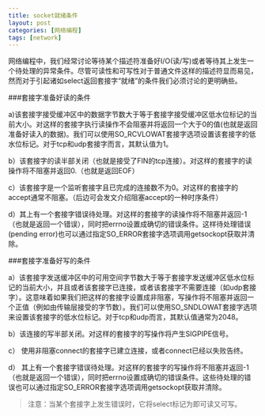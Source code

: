 ```yaml
---
title: socket就绪条件
layout: post
categories: [网络编程]
tags: [network]
---
```



网络编程中，我们经常讨论等待某个描述符准备好I/O(读/写)或者等待其上发生一个待处理的异常条件。尽管可读性和可写性对于普通文件这样的描述符显而易见，然而对于引起诸如select返回套接字“就绪”的条件我们必须讨论的更明确些。

###套接字准备好读的条件

a)该套接字接受缓冲区中的数据字节数大于等于套接字接受缓冲区低水位标记的当前大小。对这样的套接字执行读操作不会阻塞并将返回一个大于0的值(也就是返回准备好读入的数据)。我们可以使用SO_RCVLOWAT套接字选项设置该套接字的低水位标记。对于tcp和udp套接字而言，其默认值为1。 

b）该套接字的读半部关闭（也就是接受了FIN的tcp连接）。对这样的套接字的读操作将不阻塞并返回0.（也就是返回EOF）

c）该套接字是一个监听套接字且已完成的连接数不为0。对这样的套接字的accept通常不阻塞。（后边可会发文介绍阻塞accept的一种时序条件）

d）其上有一个套接字错误待处理。对这样的套接字的读操作将不阻塞并返回-1（也就是返回一个错误），同时把errno设置成确切的错误条件。这样待处理错误(pending error)也可以通过指定SO_ERROR套接字选项调用getsockopt获取并清除。

###套接字准备好写的条件

a）该套接字发送缓冲区中的可用空间字节数大于等于套接字发送缓冲区低水位标记的当前大小，并且或者该套接字已连接，或者该套接字不需要连接（如udp套接字）。这意味着如果我们把这样的套接字设置成非阻塞，写操作将不阻塞并返回一个正值（例如由传输层接受的字节数）。我们可以使用SO_SNDLOWAT套接字选项来设置该套接字的低水位标记。对于tcp和udp而言，其默认值通常为2048。

b）该连接的写半部关闭。对这样的套接字的写操作将产生SIGPIPE信号。

c） 使用非阻塞connect的套接字已建立连接，或者connect已经以失败告终。

d） 其上有一个套接字错误待处理。对这样的套接字的写操作将不阻塞并返回-1（也就是返回一个错误），同时把errno设置成确切的错误条件。这些待处理的错误也可以通过指定SO_ERROR套接字选项调用getsockopt获取并清除。

> 注意：当某个套接字上发生错误时，它将select标记为即可读又可写。
